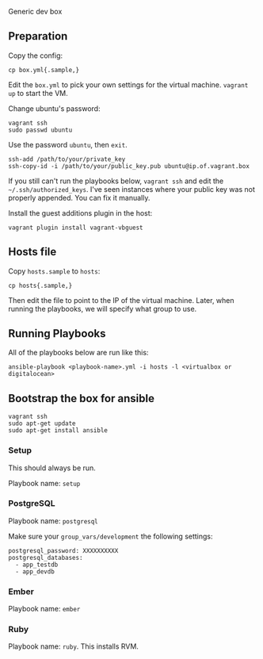 Generic dev box

## Preparation

Copy the config:

```
cp box.yml{.sample,}
```

Edit the `box.yml` to pick your own settings for the virtual machine. `vagrant up` to start the VM.

Change ubuntu's password:

```
vagrant ssh
sudo passwd ubuntu
```

Use the password `ubuntu`, then `exit`.

```
ssh-add /path/to/your/private_key
ssh-copy-id -i /path/to/your/public_key.pub ubuntu@ip.of.vagrant.box
```

If you still can't run the playbooks below, `vagrant ssh` and edit the `~/.ssh/authorized_keys`. I've seen instances where your public key was not properly appended. You can fix it manually.

Install the guest additions plugin in the host:

```
vagrant plugin install vagrant-vbguest
```

## Hosts file

Copy `hosts.sample` to `hosts`:

```
cp hosts{.sample,}
```

Then edit the file to point to the IP of the virtual machine. Later, when running the playbooks, we will specify what group to use.

## Running Playbooks

All of the playbooks below are run like this:

```
ansible-playbook <playbook-name>.yml -i hosts -l <virtualbox or digitalocean>
```

## Bootstrap the box for ansible

```
vagrant ssh
sudo apt-get update
sudo apt-get install ansible
```

### Setup

This should always be run.

Playbook name: `setup`

### PostgreSQL

Playbook name: `postgresql`

Make sure your `group_vars/development` the following settings:

```
postgresql_password: XXXXXXXXXX
postgresql_databases:
  - app_testdb
  - app_devdb
```

### Ember

Playbook name: `ember`

### Ruby

Playbook name: `ruby`. This installs RVM.
